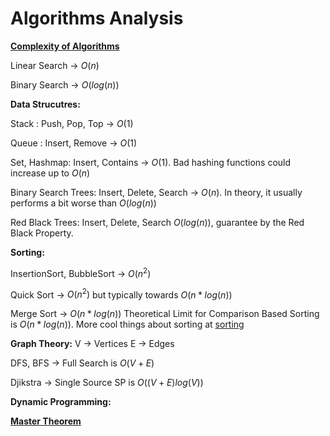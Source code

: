 # Algorithms Analysis

**<u>Complexity of Algorithms</u>**

Linear Search -> $O(n)$

Binary Search -> $O(log(n))$

**Data Strucutres:**

Stack : Push, Pop, Top -> $O(1)$

Queue : Insert, Remove -> $O(1)$

Set, Hashmap: Insert, Contains -> $O(1)$. Bad hashing functions could increase up to $O(n)$

Binary Search Trees: Insert, Delete, Search -> $O(n)$. In theory, it usually performs a bit worse than $O(log(n))$

Red Black Trees: Insert, Delete, Search $O(log(n))$, guarantee by the Red Black Property.

**Sorting:**

InsertionSort, BubbleSort -> $O(n^2)$

Quick Sort -> $O(n^2)$ but typically towards $O(n * log(n))$

Merge Sort -> $O(n * log(n))$
Theoretical Limit for Comparison Based Sorting is $O(n * log(n))$. More cool things about sorting at [sorting](https://theartofmachinery.com/2019/01/05/sorting_is_nlogn.html)

**Graph Theory:** V -> Vertices E -> Edges

DFS, BFS -> Full Search is $O(V+E)$

Djikstra -> Single Source SP is $O((V+E)log(V))$

**Dynamic Programming:**

**<u>Master Theorem</u>**

